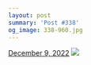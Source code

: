 ```yaml
---
layout: post
summary: 'Post #338'
og_image: 338-960.jpg
---
```


<p>
  <time>
    <a href="/338">December 9, 2022</a>
  </time>
  <a href="/338">
    <img src="{{ site.assets_url }}/338-480.jpg" srcset="{{ site.assets_url }}/338-240.jpg 240w, {{ site.assets_url }}/338-480.jpg 480w, {{ site.assets_url }}/338-720.jpg 720w, {{ site.assets_url }}/338-960.jpg 960w" sizes="(min-width: 700px) 50vw, calc(100vw - 2rem)" />
  </a>
</p>
